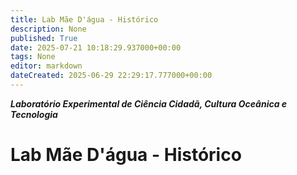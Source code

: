 ```yaml
---
title: Lab Mãe D'água - Histórico
description: None
published: True
date: 2025-07-21 10:18:29.937000+00:00
tags: None
editor: markdown
dateCreated: 2025-06-29 22:29:17.777000+00:00
---
```


***Laboratório Experimental de Ciência Cidadã, Cultura Oceânica e Tecnologia***


# Lab Mãe D'água - Histórico
